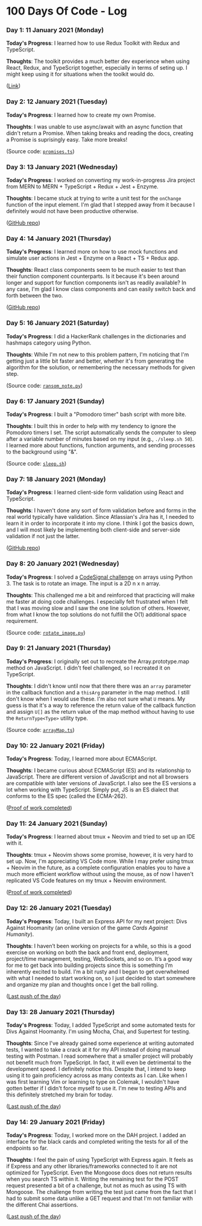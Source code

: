 # 100 Days Of Code - Log

<!-- ### Day 0: February 30, 2016 (Example 1)
##### (delete me or comment me out)

**Today's Progress**: Fixed CSS, worked on canvas functionality for the app.

**Thoughts:** I really struggled with CSS, but, overall, I feel like I am slowly getting better at it. Canvas is still new for me, but I managed to figure out some basic functionality.

**Link to work:** [Calculator App](http://www.example.com)

### Day 0: February 30, 2016 (Example 2)
##### (delete me or comment me out)

**Today's Progress**: Fixed CSS, worked on canvas functionality for the app.

**Thoughts**: I really struggled with CSS, but, overall, I feel like I am slowly getting better at it. Canvas is still new for me, but I managed to figure out some basic functionality.

**Link(s) to work**: [Calculator App](http://www.example.com) -->

### Day 1: 11 January 2021 (Monday)

**Today's Progress**: I learned how to use Redux Toolkit with Redux and TypeScript.

**Thoughts**: The toolkit provides a much better dev experience when using React, Redux, and TypeScript together, especially in terms of seting up. I might keep using it for situations when the toolkit would do.

([Link](https://github.com/caldric/react-redux-practice/tree/main/redux-typescript))

### Day 2: 12 January 2021 (Tuesday)

**Today's Progress**: I learned how to create my own Promise.

**Thoughts**: I was unable to use async/await with an async function that didn't return a Promise. When taking breaks and reading the docs, creating a Promise is suprisingly easy. Take more breaks!

(Source code: [`promises.ts`](https://github.com/caldric/100-days-of-code/blob/master/exercises/promises.ts))

### Day 3: 13 January 2021 (Wednesday)

**Today's Progress**: I worked on converting my work-in-progress Jira project from MERN to MERN + TypeScript + Redux + Jest + Enzyme.

**Thoughts**: I became stuck at trying to write a unit test for the `onChange` function of the input element. I'm glad that I stepped away from it because I definitely would not have been productive otherwise.

([GitHub repo](https://github.com/caldric/jira-clone))

### Day 4: 14 January 2021 (Thursday)

**Today's Progress**: I learned more on how to use mock functions and simulate user actions in Jest + Enzyme on a React + TS + Redux app.

**Thoughts**: React class components seem to be much easier to test than their function component counterparts. Is it because it's been around longer and support for function components isn't as readily available? In any case, I'm glad I know class components and can easily switch back and forth between the two.

([GitHub repo](https://github.com/caldric/jira-clone))

### Day 5: 16 January 2021 (Saturday)

**Today's Progress**: I did a HackerRank challenges in the dictionaries and hashmaps category using Python.

**Thoughts**: While I'm not new to this problem pattern, I'm noticing that I'm getting just a little bit faster and better, whether it's from generating the algorithm for the solution, or remembering the necessary methods for given step.

(Source code: [`ransom_note.py`](https://github.com/caldric/dsa/blob/main/ransom_note.py))

### Day 6: 17 January 2021 (Sunday)

**Today's Progress**: I built a "Pomodoro timer" bash script with more bite.

**Thoughts**: I built this in order to help with my tendency to ignore the Pomodoro timers I set. The script automatically sends the computer to sleep after a variable number of minutes based on my input (e.g., `./sleep.sh 50`). I learned more about functions, function arguments, and sending processes to the background using "&".

(Source code: [`sleep.sh`](https://github.com/caldric/config/blob/main/scripts/sleep.sh))

### Day 7: 18 January 2021 (Monday)

**Today's Progress**: I learned client-side form validation using React and TypeScript.

**Thoughts**: I haven't done any sort of form validation before and forms in the real world typically have validation. Since Atlassian's Jira has it, I needed to learn it in order to incorporate it into my clone. I think I got the basics down, and I will most likely be implementing both client-side and server-side validation if not just the latter.

([GitHub repo](https://github.com/caldric/100-days-of-code/tree/master/exercises/client-side-form-validation/src))

### Day 8: 20 January 2021 (Wednesday)

**Today's Progress**: I solved a [CodeSignal challenge](https://app.codesignal.com/interview-practice/task/5A8jwLGcEpTPyyjTB/description) on arrays using Python 3. The task is to rotate an image. The input is a 2D n x n array.

**Thoughts**: This challenged me a bit and reinforced that practicing will make me faster at doing code challenges. I especially felt frustrated when I felt that I was moving slow and I saw the one line solution of others. However, from what I know the top solutions do not fulfill the O(1) additional space requirement.

(Source code: [`rotate_image.py`](https://github.com/caldric/dsa/blob/main/rotate_image.py))

### Day 9: 21 January 2021 (Thursday)

**Today's Progress**: I originally set out to recreate the Array.prototype.map method on JavaScript. I didn't feel challenged, so I recreated it on TypeScript.

**Thoughts**: I didn't know until now that there there was an `array` parameter in the callback function and a `thisArg` parameter in the map method. I still don't know when I would use these. I'm also not sure what `U` means. My guess is that it's a way to reference the return value of the callback function and assign `U[]` as the return value of the map method without having to use the `ReturnType<Type>` utility type.

(Source code: [`arrayMap.ts`](https://github.com/caldric/100-days-of-code/blob/master/exercises/arrayMap.ts))

### Day 10: 22 January 2021 (Friday)

**Today's Progress**: Today, I learned more about ECMAScript.

**Thoughts**: I became curious about ECMAScript (ES) and its relationship to JavaScript. There are different version of JavaScript and not all browsers are compatible with later versions of JavaScript. I also see the ES versions a lot when working with TypeScript. Simply put, JS is an ES dialect that conforms to the ES spec (called the ECMA-262).

([Proof of work completed](https://www.linkedin.com/feed/update/urn:li:share:6758566287993032704))

### Day 11: 24 January 2021 (Sunday)

**Today's Progress**: I learned about tmux + Neovim and tried to set up an IDE with it.

**Thoughts**: tmux + Neovim shows some promise, however, it is very hard to set up. Now, I'm appreciating VS Code more. While I may prefer using tmux + Neovim in the future, as a complete configuration enables you to have a much more efficient workflow without using the mouse, as of now I haven't replicated VS Code features on my tmux + Neovim environment.

([Proof of work completed](https://www.linkedin.com/feed/update/urn:li:share:6759545762801094656))

### Day 12: 26 January 2021 (Tuesday)

**Today's Progress**: Today, I built an Express API for my next project: Divs Against Hoomanity (an online version of the game _Cards Against Humanity_).

**Thoughts**: I haven’t been working on projects for a while, so this is a good exercise on working on both the back and front end, deployment, project/time management, testing, WebSockets, and so on. It’s a good way for me to get back into building projects since this is something I’m inherently excited to build. I’m a bit rusty and I began to get overwhelmed with what I needed to start working on, so I just decided to start somewhere and organize my plan and thoughts once I get the ball rolling.

([Last push of the day](https://github.com/caldric/divs-against-hoomanity-api/commit/525787e86ce9816ab8bc31b654d997fe99c78ccb))

### Day 13: 28 January 2021 (Thursday)

**Today's Progress**: Today, I added TypeScript and some automated tests for Divs Against Hoomanity. I'm using Mocha, Chai, and Supertest for testing.

**Thoughts**: Since I've already gained some experience at writing automated tests, I wanted to take a crack at it for my API instead of doing manual testing with Postman. I read somewhere that a smaller project will probably not benefit much from TypeScript. In fact, it will even be detrimental to the development speed. I definitely notice this. Despite that, I intend to keep using it to gain proficiency across as many contexts as I can. Like when I was first learning Vim or learning to type on Colemak, I wouldn't have gotten better if I didn't force myself to use it. I'm new to testing APIs and this definitely stretched my brain for today.

([Last push of the day](https://github.com/caldric/divs-against-hoomanity-api/commit/b8089b513326a4d9981f97780e25950fd9901625))

### Day 14: 29 January 2021 (Friday)

**Today's Progress**: Today, I worked more on the DAH project. I added an interface for the black cards and completed writing the tests for all of the endpoints so far.

**Thoughts**: I feel the pain of using TypeScript with Express again. It feels as if Express and any other libraries/frameworks connected to it are not optimized for TypeScript. Even the Mongoose docs does not return results when you search TS within it. Writing the remaining test for the POST request presented a bit of a challenge, but not as much as using TS with Mongoose. The challenge from writing the test just came from the fact that I had to submit some data unlike a GET request and that I'm not familiar with the different Chai assertions.

([Last push of the day](https://github.com/caldric/divs-against-hoomanity-api/commit/a01b73933eb972d3cc6f210b7f45484fc49415c5))
